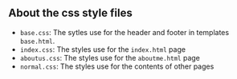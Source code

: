 ## About the css style files

* `base.css`: The sytles use for the header and footer in templates `base.html`.
* `index.css`: The styles use for the `index.html` page
* `aboutus.css`: The styles use for the `aboutme.html` page
* `normal.css`: The styles use for the contents of other pages
